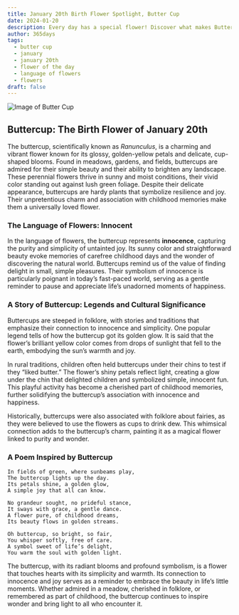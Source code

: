 ```yaml
---
title: January 20th Birth Flower Spotlight, Butter Cup
date: 2024-01-20
description: Every day has a special flower! Discover what makes Butter Cup unique as today’s birth flower and its symbolic meaning.
author: 365days
tags:
  - butter cup
  - january
  - january 20th
  - flower of the day
  - language of flowers
  - flowers
draft: false
---
```



![Image of Butter Cup](https://cdn.pixabay.com/photo/2022/03/27/10/45/lesser-celandine-7094719_1280.jpg#center)


## Buttercup: The Birth Flower of January 20th

The buttercup, scientifically known as _Ranunculus_, is a charming and vibrant flower known for its glossy, golden-yellow petals and delicate, cup-shaped blooms. Found in meadows, gardens, and fields, buttercups are admired for their simple beauty and their ability to brighten any landscape. These perennial flowers thrive in sunny and moist conditions, their vivid color standing out against lush green foliage. Despite their delicate appearance, buttercups are hardy plants that symbolize resilience and joy. Their unpretentious charm and association with childhood memories make them a universally loved flower.

### The Language of Flowers: Innocent

In the language of flowers, the buttercup represents **innocence**, capturing the purity and simplicity of untainted joy. Its sunny color and straightforward beauty evoke memories of carefree childhood days and the wonder of discovering the natural world. Buttercups remind us of the value of finding delight in small, simple pleasures. Their symbolism of innocence is particularly poignant in today’s fast-paced world, serving as a gentle reminder to pause and appreciate life’s unadorned moments of happiness.

### A Story of Buttercup: Legends and Cultural Significance

Buttercups are steeped in folklore, with stories and traditions that emphasize their connection to innocence and simplicity. One popular legend tells of how the buttercup got its golden glow. It is said that the flower’s brilliant yellow color comes from drops of sunlight that fell to the earth, embodying the sun’s warmth and joy.

In rural traditions, children often held buttercups under their chins to test if they “liked butter.” The flower’s shiny petals reflect light, creating a glow under the chin that delighted children and symbolized simple, innocent fun. This playful activity has become a cherished part of childhood memories, further solidifying the buttercup’s association with innocence and happiness.

Historically, buttercups were also associated with folklore about fairies, as they were believed to use the flowers as cups to drink dew. This whimsical connection adds to the buttercup’s charm, painting it as a magical flower linked to purity and wonder.

### A Poem Inspired by Buttercup

```
In fields of green, where sunbeams play,  
The buttercup lights up the day.  
Its petals shine, a golden glow,  
A simple joy that all can know.  

No grandeur sought, no prideful stance,  
It sways with grace, a gentle dance.  
A flower pure, of childhood dreams,  
Its beauty flows in golden streams.  

Oh buttercup, so bright, so fair,  
You whisper softly, free of care.  
A symbol sweet of life’s delight,  
You warm the soul with golden light.  
```

The buttercup, with its radiant blooms and profound symbolism, is a flower that touches hearts with its simplicity and warmth. Its connection to innocence and joy serves as a reminder to embrace the beauty in life’s little moments. Whether admired in a meadow, cherished in folklore, or remembered as part of childhood, the buttercup continues to inspire wonder and bring light to all who encounter it.


